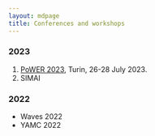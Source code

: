 ```yaml
---
layout: mdpage
title: Conferences and workshops
---
```


### 2023
1. <a href="https://sites.google.com/view/power2023turin/" target="_blank">PoWER 2023</a>, Turin, 
    26-28 July 2023.
1. SIMAI

### 2022
- Waves 2022
- YAMC 2022